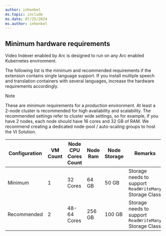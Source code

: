 ```yaml
---
author: inhenkel
ms.topic: include
ms.date: 07/25/2024
ms.author: inhenkel
---
```


## Minimum hardware requirements

Video Indexer enabled by Arc is designed to run on any Arc enabled Kubernetes environment.

The following list is the minimum and recommended requirements if the extension contains single language support. If you install multiple speech and translation containers with several languages, increase the hardware requirements accordingly.

>[!NOTE]
> These are minimum requirements for a *production* environment. At least a 2-node cluster is recommended for high availability and scalability. The recommended settings refer to cluster wide settings, so for example, if you have 2 nodes, each node should have 16 cores and 32 GB of RAM.  We recommend creating a dedicated node-pool / auto-scaling groups to host the VI Solution.


| Configuration | VM Count | Node CPU Cores Count  | Node Ram | Node Storage | Remarks
| --- | --- | --- | --- | --- | --- |
| Minimum | 1 | 32 Cores | 64 GB | 50 GB | Storage needs to support `ReadWriteMany` Storage Class |
| Recommended | 2 | 48-64 Cores | 256 GB | 100 GB | Storage needs to support `ReadWriteMany` Storage Class |
